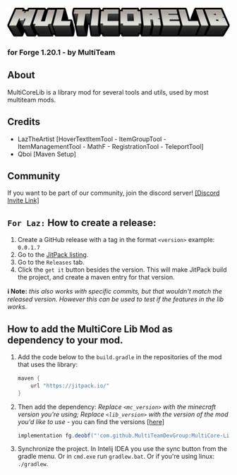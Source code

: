 
![MultiCoreLib Logo](https://raw.githubusercontent.com/MultiTeamDevGroup/MultiCore-Lib/main/src/main/resources/multicore_lib_logo.png)
### for Forge 1.20.1 - by MultiTeam

## About
MultiCoreLib is a library mod for several tools and utils, used by most multiteam mods.

## Credits
- LazTheArtist [HoverTextItemTool - ItemGroupTool - ItemManagementTool - MathF - RegistrationTool - TeleportTool]
- Qboi [Maven Setup]
  
## Community
If you want to be part of our community, join the discord server!
[[Discord Invite Link]](https://discord.gg/rudHdrJ)

## `For Laz:` How to create a release: 
1. Create a GitHub release with a tag in the format `<version>` example: `0.0.1.7`
2. Go to the [JitPack listing](https://jitpack.io/#MultiTeamDevGroup/MultiCore-Lib).
3. Go to the `Releases` tab.
4. Click the `get it` button besides the version. This will make JitPack build the project, and create a maven entry for that version.

**ℹ️ Note:** *this also works with specific commits, but that wouldn't match the released version. However this can be used to test if the features in the lib works.*

## How to add the MultiCore Lib Mod as dependency to your mod.
1. Add the code below to the `build.gradle` in the repositories of the mod that uses the library:  
   ```gradle
   maven {
       url "https://jitpack.io/"
   }
   ```
2. Then add the dependency: *Replace `<mc_version>` with the minecraft version you're using; Replace `<lib_version>` with the version of the mod you'd like to use* - you can find the versions [[here]](https://github.com/MultiTeamDevGroup/MultiTeam-Maven/tree/main/multiteam/multicorelib/MultiCore-Lib)
   ```gradle
   implementation fg.deobf("'com.github.MultiTeamDevGroup:MultiCore-Lib:<version>")
   ```
3. Synchronize the project. In Intelij IDEA you use the sync button from the gradle menu. Or in `cmd.exe` run `gradlew.bat`. Or if you're using linux: `./gradlew`.
